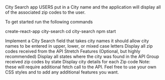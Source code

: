 City Search app
USERS put in a City name and the application will display all of the associated zip codes to the user.

To get started run the following commands

create-react-app city-search
cd city-search
npm start


Implement a City Search field that takes city names
it should allow city names to be entered in upper, lower, or mixed case letters
Display all zip codes received from the API
Stretch Features (Optional, but highly recommended)
Display all states where the city was found in the API
Group received zip codes by state
Display city details for each Zip code
Note: these will require additional fetch call to the API. Feel free to use your own CSS styles and to add any additional features you want.
